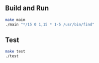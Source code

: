 ## Build and Run
```bash
make main
./main "*/15 0 1,15 * 1-5 /usr/bin/find"
```

## Test
```bash
make test
./test
```
